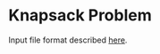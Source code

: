 # Knapsack Problem

Input file format described [here](https://github.com/beaunus/stanford-algs/tree/master/testCases/course3/assignment4Knapsack).
